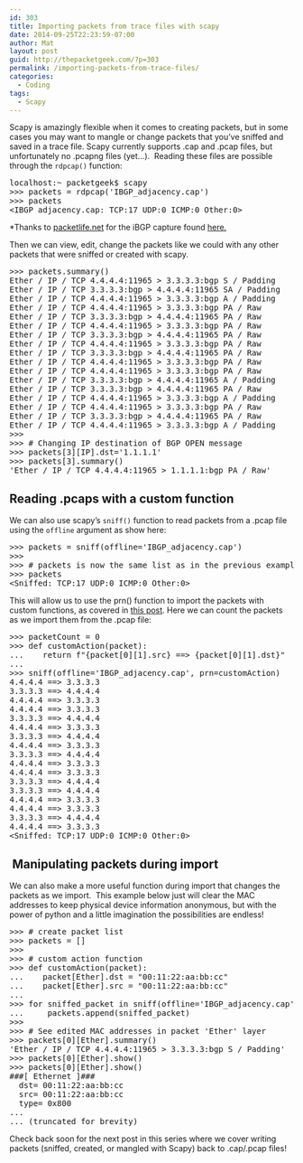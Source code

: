 ```yaml
---
id: 303
title: Importing packets from trace files with scapy
date: 2014-09-25T22:23:59-07:00
author: Mat
layout: post
guid: http://thepacketgeek.com/?p=303
permalink: /importing-packets-from-trace-files/
categories:
  - Coding
tags:
  - Scapy
---
```

Scapy is amazingly flexible when it comes to creating packets, but in some cases you may want to mangle or change packets that you&#8217;ve sniffed and saved in a trace file. Scapy currently supports .cap and .pcap files, but unfortunately no .pcapng files (yet&#8230;).  Reading these files are possible through the `rdpcap()` function:

<pre class="lang:default decode:true">localhost:~ packetgeek$ scapy
&gt;&gt;&gt; packets = rdpcap('IBGP_adjacency.cap')
&gt;&gt;&gt; packets
&lt;IBGP_adjacency.cap: TCP:17 UDP:0 ICMP:0 Other:0&gt;</pre>

*Thanks to <a title="PacketLife.net" href="http://packetlife.net/captures/protocol/bgp/" target="_blank" rel="noopener">packetlife.net</a> for the iBGP capture found <a title="iBGP_adjacency.cap" href="https://www.cloudshark.org/captures/00249be4441f" target="_blank" rel="noopener">here.</a>

<!--more-->

Then we can view, edit, change the packets like we could with any other packets that were sniffed or created with scapy.

<pre class="lang:default decode:true">&gt;&gt;&gt; packets.summary()
Ether / IP / TCP 4.4.4.4:11965 &gt; 3.3.3.3:bgp S / Padding
Ether / IP / TCP 3.3.3.3:bgp &gt; 4.4.4.4:11965 SA / Padding
Ether / IP / TCP 4.4.4.4:11965 &gt; 3.3.3.3:bgp A / Padding
Ether / IP / TCP 4.4.4.4:11965 &gt; 3.3.3.3:bgp PA / Raw
Ether / IP / TCP 3.3.3.3:bgp &gt; 4.4.4.4:11965 PA / Raw
Ether / IP / TCP 4.4.4.4:11965 &gt; 3.3.3.3:bgp PA / Raw
Ether / IP / TCP 3.3.3.3:bgp &gt; 4.4.4.4:11965 PA / Raw
Ether / IP / TCP 4.4.4.4:11965 &gt; 3.3.3.3:bgp PA / Raw
Ether / IP / TCP 3.3.3.3:bgp &gt; 4.4.4.4:11965 PA / Raw
Ether / IP / TCP 4.4.4.4:11965 &gt; 3.3.3.3:bgp PA / Raw
Ether / IP / TCP 4.4.4.4:11965 &gt; 3.3.3.3:bgp PA / Raw
Ether / IP / TCP 3.3.3.3:bgp &gt; 4.4.4.4:11965 A / Padding
Ether / IP / TCP 3.3.3.3:bgp &gt; 4.4.4.4:11965 PA / Raw
Ether / IP / TCP 4.4.4.4:11965 &gt; 3.3.3.3:bgp A / Padding
Ether / IP / TCP 4.4.4.4:11965 &gt; 3.3.3.3:bgp PA / Raw
Ether / IP / TCP 3.3.3.3:bgp &gt; 4.4.4.4:11965 PA / Raw
Ether / IP / TCP 4.4.4.4:11965 &gt; 3.3.3.3:bgp A / Padding
&gt;&gt;&gt;
&gt;&gt;&gt; # Changing IP destination of BGP OPEN message
&gt;&gt;&gt; packets[3][IP].dst='1.1.1.1'
&gt;&gt;&gt; packets[3].summary()
'Ether / IP / TCP 4.4.4.4:11965 &gt; 1.1.1.1:bgp PA / Raw'</pre>

## Reading .pcaps with a custom function

We can also use scapy&#8217;s `sniff()` function to read packets from a .pcap file using the `offline` argument as show here:

<pre class="lang:default decode:true">&gt;&gt;&gt; packets = sniff(offline='IBGP_adjacency.cap')
&gt;&gt;&gt;
&gt;&gt;&gt; # packets is now the same list as in the previous example
&gt;&gt;&gt; packets
&lt;Sniffed: TCP:17 UDP:0 ICMP:0 Other:0&gt;</pre>

This will allow us to use the prn() function to import the packets with custom functions, as covered in <a title="Scapy Sniffing with Custom Actions, Part 1" href="http://thepacketgeek.com/scapy-sniffing-with-custom-actions-part-1/" target="_blank" rel="noopener">this post</a>. Here we can count the packets as we import them from the .pcap file:

<pre class="lang:default decode:true ">&gt;&gt;&gt; packetCount = 0
&gt;&gt;&gt; def customAction(packet):
...    return f"{packet[0][1].src} ==&gt; {packet[0][1].dst}"
...
&gt;&gt;&gt; sniff(offline='IBGP_adjacency.cap', prn=customAction)
4.4.4.4 ==&gt; 3.3.3.3
3.3.3.3 ==&gt; 4.4.4.4
4.4.4.4 ==&gt; 3.3.3.3
4.4.4.4 ==&gt; 3.3.3.3
3.3.3.3 ==&gt; 4.4.4.4
4.4.4.4 ==&gt; 3.3.3.3
3.3.3.3 ==&gt; 4.4.4.4
4.4.4.4 ==&gt; 3.3.3.3
3.3.3.3 ==&gt; 4.4.4.4
4.4.4.4 ==&gt; 3.3.3.3
4.4.4.4 ==&gt; 3.3.3.3
3.3.3.3 ==&gt; 4.4.4.4
3.3.3.3 ==&gt; 4.4.4.4
4.4.4.4 ==&gt; 3.3.3.3
4.4.4.4 ==&gt; 3.3.3.3
3.3.3.3 ==&gt; 4.4.4.4
4.4.4.4 ==&gt; 3.3.3.3
&lt;Sniffed: TCP:17 UDP:0 ICMP:0 Other:0&gt;</pre>

##  Manipulating packets during import

We can also make a more useful function during import that changes the packets as we import.  This example below just will clear the MAC addresses to keep physical device information anonymous, but with the power of python and a little imagination the possibilities are endless!

<pre class="lang:default decode:true">&gt;&gt;&gt; # create packet list
&gt;&gt;&gt; packets = []
&gt;&gt;&gt;
&gt;&gt;&gt; # custom action function
&gt;&gt;&gt; def customAction(packet):
...    packet[Ether].dst = "00:11:22:aa:bb:cc"
...    packet[Ether].src = "00:11:22:aa:bb:cc"
...
&gt;&gt;&gt; for sniffed_packet in sniff(offline='IBGP_adjacency.cap', prn=customAction):
...     packets.append(sniffed_packet)
&gt;&gt;&gt;
&gt;&gt;&gt; # See edited MAC addresses in packet 'Ether' layer
&gt;&gt;&gt; packets[0][Ether].summary()
'Ether / IP / TCP 4.4.4.4:11965 &gt; 3.3.3.3:bgp S / Padding'
&gt;&gt;&gt; packets[0][Ether].show()
&gt;&gt;&gt; packets[0][Ether].show()
###[ Ethernet ]###
  dst= 00:11:22:aa:bb:cc
  src= 00:11:22:aa:bb:cc
  type= 0x800
...
... (truncated for brevity)
</pre>

Check back soon for the next post in this series where we cover writing packets (sniffed, created, or mangled with Scapy) back to .cap/.pcap files!